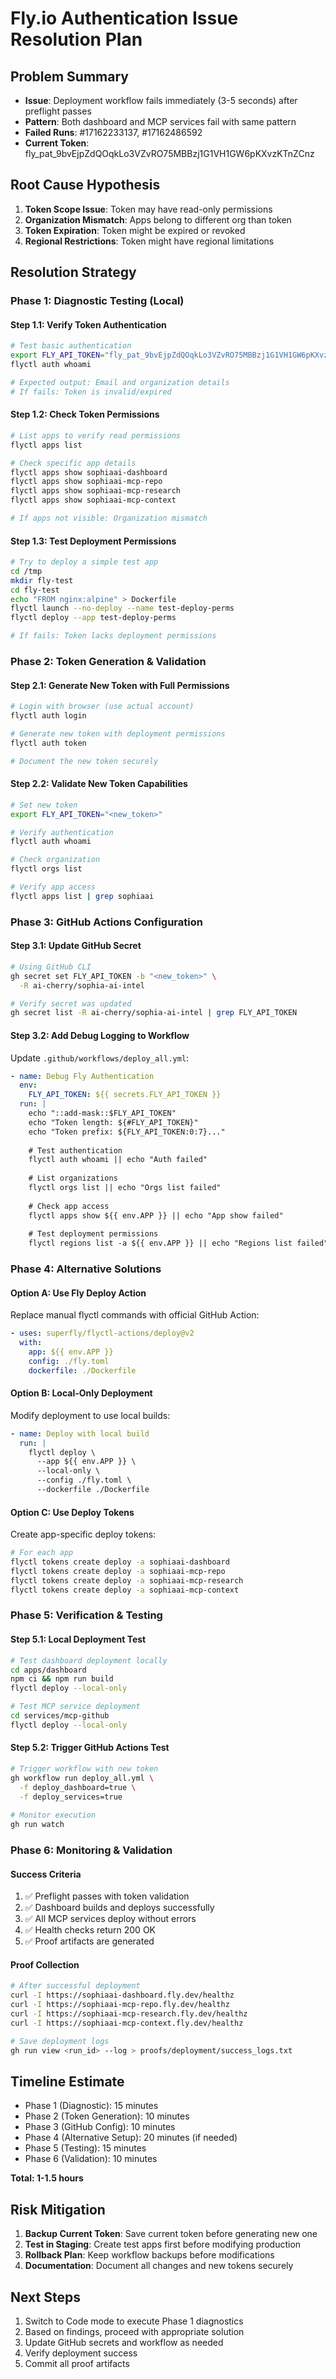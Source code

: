 # Fly.io Authentication Issue Resolution Plan

## Problem Summary
- **Issue**: Deployment workflow fails immediately (3-5 seconds) after preflight passes
- **Pattern**: Both dashboard and MCP services fail with same pattern
- **Failed Runs**: #17162233137, #17162486592
- **Current Token**: fly_pat_9bvEjpZdQOqkLo3VZvRO75MBBzj1G1VH1GW6pKXvzKTnZCnz

## Root Cause Hypothesis
1. **Token Scope Issue**: Token may have read-only permissions
2. **Organization Mismatch**: Apps belong to different org than token
3. **Token Expiration**: Token might be expired or revoked
4. **Regional Restrictions**: Token might have regional limitations

## Resolution Strategy

### Phase 1: Diagnostic Testing (Local)

#### Step 1.1: Verify Token Authentication
```bash
# Test basic authentication
export FLY_API_TOKEN="fly_pat_9bvEjpZdQOqkLo3VZvRO75MBBzj1G1VH1GW6pKXvzKTnZCnz"
flyctl auth whoami

# Expected output: Email and organization details
# If fails: Token is invalid/expired
```

#### Step 1.2: Check Token Permissions
```bash
# List apps to verify read permissions
flyctl apps list

# Check specific app details
flyctl apps show sophiaai-dashboard
flyctl apps show sophiaai-mcp-repo
flyctl apps show sophiaai-mcp-research
flyctl apps show sophiaai-mcp-context

# If apps not visible: Organization mismatch
```

#### Step 1.3: Test Deployment Permissions
```bash
# Try to deploy a simple test app
cd /tmp
mkdir fly-test
cd fly-test
echo "FROM nginx:alpine" > Dockerfile
flyctl launch --no-deploy --name test-deploy-perms
flyctl deploy --app test-deploy-perms

# If fails: Token lacks deployment permissions
```

### Phase 2: Token Generation & Validation

#### Step 2.1: Generate New Token with Full Permissions
```bash
# Login with browser (use actual account)
flyctl auth login

# Generate new token with deployment permissions
flyctl auth token

# Document the new token securely
```

#### Step 2.2: Validate New Token Capabilities
```bash
# Set new token
export FLY_API_TOKEN="<new_token>"

# Verify authentication
flyctl auth whoami

# Check organization
flyctl orgs list

# Verify app access
flyctl apps list | grep sophiaai
```

### Phase 3: GitHub Actions Configuration

#### Step 3.1: Update GitHub Secret
```bash
# Using GitHub CLI
gh secret set FLY_API_TOKEN -b "<new_token>" \
  -R ai-cherry/sophia-ai-intel

# Verify secret was updated
gh secret list -R ai-cherry/sophia-ai-intel | grep FLY_API_TOKEN
```

#### Step 3.2: Add Debug Logging to Workflow
Update `.github/workflows/deploy_all.yml`:

```yaml
- name: Debug Fly Authentication
  env:
    FLY_API_TOKEN: ${{ secrets.FLY_API_TOKEN }}
  run: |
    echo "::add-mask::$FLY_API_TOKEN"
    echo "Token length: ${#FLY_API_TOKEN}"
    echo "Token prefix: ${FLY_API_TOKEN:0:7}..."
    
    # Test authentication
    flyctl auth whoami || echo "Auth failed"
    
    # List organizations
    flyctl orgs list || echo "Orgs list failed"
    
    # Check app access
    flyctl apps show ${{ env.APP }} || echo "App show failed"
    
    # Test deployment permissions
    flyctl regions list -a ${{ env.APP }} || echo "Regions list failed"
```

### Phase 4: Alternative Solutions

#### Option A: Use Fly Deploy Action
Replace manual flyctl commands with official GitHub Action:

```yaml
- uses: superfly/flyctl-actions/deploy@v2
  with:
    app: ${{ env.APP }}
    config: ./fly.toml
    dockerfile: ./Dockerfile
```

#### Option B: Local-Only Deployment
Modify deployment to use local builds:

```yaml
- name: Deploy with local build
  run: |
    flyctl deploy \
      --app ${{ env.APP }} \
      --local-only \
      --config ./fly.toml \
      --dockerfile ./Dockerfile
```

#### Option C: Use Deploy Tokens
Create app-specific deploy tokens:

```bash
# For each app
flyctl tokens create deploy -a sophiaai-dashboard
flyctl tokens create deploy -a sophiaai-mcp-repo
flyctl tokens create deploy -a sophiaai-mcp-research
flyctl tokens create deploy -a sophiaai-mcp-context
```

### Phase 5: Verification & Testing

#### Step 5.1: Local Deployment Test
```bash
# Test dashboard deployment locally
cd apps/dashboard
npm ci && npm run build
flyctl deploy --local-only

# Test MCP service deployment
cd services/mcp-github
flyctl deploy --local-only
```

#### Step 5.2: Trigger GitHub Actions Test
```bash
# Trigger workflow with new token
gh workflow run deploy_all.yml \
  -f deploy_dashboard=true \
  -f deploy_services=true
  
# Monitor execution
gh run watch
```

### Phase 6: Monitoring & Validation

#### Success Criteria
1. ✅ Preflight passes with token validation
2. ✅ Dashboard builds and deploys successfully
3. ✅ All MCP services deploy without errors
4. ✅ Health checks return 200 OK
5. ✅ Proof artifacts are generated

#### Proof Collection
```bash
# After successful deployment
curl -I https://sophiaai-dashboard.fly.dev/healthz
curl -I https://sophiaai-mcp-repo.fly.dev/healthz
curl -I https://sophiaai-mcp-research.fly.dev/healthz
curl -I https://sophiaai-mcp-context.fly.dev/healthz

# Save deployment logs
gh run view <run_id> --log > proofs/deployment/success_logs.txt
```

## Timeline Estimate
- Phase 1 (Diagnostic): 15 minutes
- Phase 2 (Token Generation): 10 minutes
- Phase 3 (GitHub Config): 10 minutes
- Phase 4 (Alternative Setup): 20 minutes (if needed)
- Phase 5 (Testing): 15 minutes
- Phase 6 (Validation): 10 minutes

**Total: 1-1.5 hours**

## Risk Mitigation
1. **Backup Current Token**: Save current token before generating new one
2. **Test in Staging**: Create test apps first before modifying production
3. **Rollback Plan**: Keep workflow backups before modifications
4. **Documentation**: Document all changes and new tokens securely

## Next Steps
1. Switch to Code mode to execute Phase 1 diagnostics
2. Based on findings, proceed with appropriate solution
3. Update GitHub secrets and workflow as needed
4. Verify deployment success
5. Commit all proof artifacts